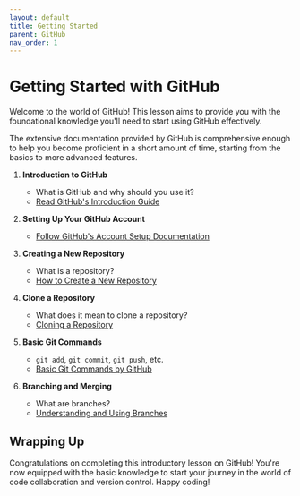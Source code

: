 ```yaml
---
layout: default
title: Getting Started
parent: GitHub
nav_order: 1
---
```


# Getting Started with GitHub

Welcome to the world of GitHub! This lesson aims to provide you with the foundational knowledge you'll need to start using GitHub effectively.

The extensive documentation provided by GitHub is comprehensive enough to help you become proficient in a short amount of time, starting from the basics to more advanced features.

1. **Introduction to GitHub**
    - What is GitHub and why should you use it?
    - [Read GitHub's Introduction Guide](https://guides.github.com/activities/hello-world/)

2. **Setting Up Your GitHub Account**
    - [Follow GitHub's Account Setup Documentation](https://docs.github.com/en/get-started/quickstart/set-up-git)

3. **Creating a New Repository**
    - What is a repository?
    - [How to Create a New Repository](https://docs.github.com/en/repositories/creating-and-managing-repositories/creating-a-new-repository)

4. **Clone a Repository**
    - What does it mean to clone a repository?
    - [Cloning a Repository](https://docs.github.com/en/repositories/creating-and-managing-repositories/cloning-a-repository)

5. **Basic Git Commands**
    - `git add`, `git commit`, `git push`, etc.
    - [Basic Git Commands by GitHub](https://docs.github.com/en/get-started/quickstart/git-basics)

6. **Branching and Merging**
    - What are branches?
    - [Understanding and Using Branches](https://docs.github.com/en/pull-requests/collaborating-with-issues-and-pull-requests/about-branches)

## Wrapping Up

Congratulations on completing this introductory lesson on GitHub! You're now equipped with the basic knowledge to start your journey in the world of code collaboration and version control. Happy coding!